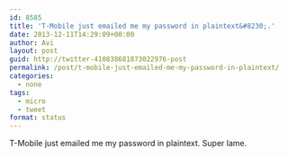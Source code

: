 ```yaml
---
id: 8585
title: 'T-Mobile just emailed me my password in plaintext&#8230;.'
date: 2013-12-11T14:29:09+00:00
author: Avi
layout: post
guid: http://twitter-410838681873022976-post
permalink: /post/t-mobile-just-emailed-me-my-password-in-plaintext/
categories:
  - none
tags:
  - micro
  - tweet
format: status
---
```

T-Mobile just emailed me my password in plaintext. Super lame.
